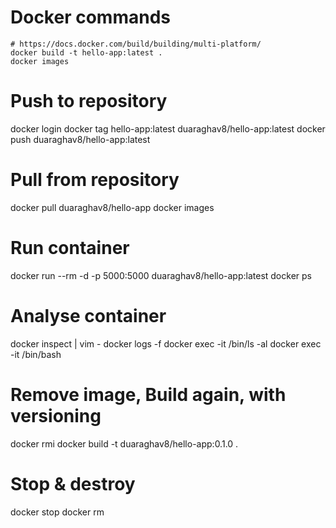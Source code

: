 # Docker commands
```
# https://docs.docker.com/build/building/multi-platform/
docker build -t hello-app:latest .
docker images
```

# Push to repository
docker login
docker tag hello-app:latest duaraghav8/hello-app:latest
docker push duaraghav8/hello-app:latest

# Pull from repository
docker pull duaraghav8/hello-app
docker images

# Run container
docker run --rm -d -p 5000:5000 duaraghav8/hello-app:latest
docker ps

# Analyse container
docker inspect <ID> | vim -
docker logs -f <ID>
docker exec -it <ID> /bin/ls -al
docker exec -it <ID> /bin/bash

# Remove image, Build again, with versioning
docker rmi <ID>
docker build -t duaraghav8/hello-app:0.1.0 .

# Stop & destroy
docker stop <ID>
docker rm <ID>
